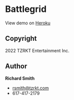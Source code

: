 # Battlegrid

View demo on [Heroku](https://battlegrid-react-app.heroku.com)

## Copyright
2022 TZRKT Entertainment Inc.

## Author
**Richard Smith**
- rsmith@tzrkt.com
- 617-417-2179